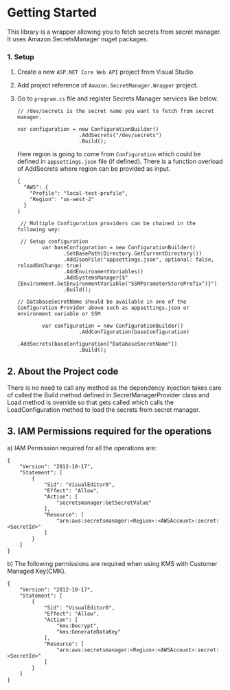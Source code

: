 # Getting Started
This library is a wrapper allowing you to fetch secrets from secret manager. It uses Amazon.SecretsManager nuget packages.

### 1. Setup

1. Create a new `ASP.NET Core Web API` project from Visual Studio.
2. Add project reference of `Amazon.SecretManager.Wrapper` project.
3. Go to `program.cs` file and register Secrets Manager services like below.
    ```
    // /dev/secrets is the secret name you want to fetch from secret manager.

    var configuration = new ConfigurationBuilder()
                        .AddSecrets("/dev/secrets")
                        .Build();
    ```
    Here region is going to come from `Configuration` which could be defined in `appsettings.json` file (if defined). There is a function overload of AddSecrets where region can be provided as input.
    ```
    {
      "AWS": {
        "Profile": "local-test-profile",
        "Region": "us-west-2"
      }
    }
    ```  

    ```
     // Multiple Configuration providers can be chained in the following way:

     // Setup configuration
            var baseConfiguration = new ConfigurationBuilder()
                   .SetBasePath(Directory.GetCurrentDirectory())
                   .AddJsonFile("appsettings.json", optional: false, reloadOnChange: true)
                   .AddEnvironmentVariables()
                   .AddSystemsManager($"{Environment.GetEnvironmentVariable("SSMParameterStorePrefix")}")
                   .Build();
    
    // DatabaseSecretName should be available in one of the Configuration Provider above such as appsettings.json or environment variable or SSM

            var configuration = new ConfigurationBuilder()
                        .AddConfiguration(baseConfiguration)
                        .AddSecrets(baseConfiguration["DatabaseSecretName"])
                        .Build();

    ```

## 2. About the Project code

There is no need to call any method as the dependency injection takes care of called the Build method defined in SecretManagerProvider class and Load method is override so that gets called which calls the LoadConfiguration method to load the secrets from secret manager.

## 3. IAM Permissions required for the operations

a) IAM Permission required for all the operations are:

```
{
    "Version": "2012-10-17",
    "Statement": [
        {
            "Sid": "VisualEditor0",
            "Effect": "Allow",
            "Action": [
                "secretsmanager:GetSecretValue"
            ],
            "Resource": [
                "arn:aws:secretsmanager:<Region>:<AWSAccount>:secret:<SecretId>"
            ]
        }
    ]
}
```

b) The following permissions are required when using KMS with Customer Managed Key(CMK).

```
{
    "Version": "2012-10-17",
    "Statement": [
        {
            "Sid": "VisualEditor0",
            "Effect": "Allow",
            "Action": [
                "kms:Decrypt",
                "kms:GenerateDataKey"
            ],
            "Resource": [
                "arn:aws:secretsmanager:<Region>:<AWSAccount>:secret:<SecretId>"
            ]
        }
    ]
}
```